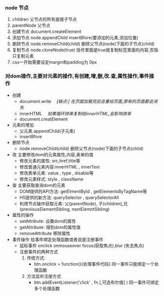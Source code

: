 ### node 节点
1. children   父节点的所有直接子节点 
2. parentNode 父节点
3. 创建节点   document.createElement 
4. 添加节点   node.appendChild  insertBfore(要添加的元素,添加位置)
5. 删除节点   node.removeChild(child)    删除父节点(node)下面的子节点(child)
6. 复制节点   node.cloneNode(true)   括号里面是true就复制标签里面的内容,否指只复制元素
7. css一开始需要设定margin和padding为 0px

### 对dom操作,主要对元素的操作,有创建,增,删,改.查,属性操作,事件操作
- 创建 
  - document.write   　*[缺点:] 在页面加载完后会重绘页面,原有的页面都会消失*
  - innerHTML       　*如果循环拼串复制给innerHTML,会影响效率*  
  - document.creatElement      
- 元素的增加   
  - 父元素.appendChild(子元素)　　　
  - insertBfore
- 删除节点
  - node.removeChild(child)    删除父节点(node)下面的子节点(child)
- 改 主要修改dom的元素属性,内容,表单的值
  - 修改元素的属性: src,href,title等
  - 修改普通元素内容:innerHTML , innerText
  - 修改表单元素: value , type , disable等
  - 修改元素样式: style , className 
- 查 主要获取查询dom的元素
  - DOM提供的API方法: getElmentById , getElementsByTagName等
  - H5提供的新方法: querySelector , querySelectorAll
  - 利用节点操作获取元素: 父(parentNode), 子(children),兄(previiousElementSibling, nextElemntSibling)
- 属性的操作
  - setAttribute: 设置dom的属性
  - getAttribute: 得到dom的属性值
  - removeAttribute 移除属性
- 事件操作  给事件绑定处理函数或者说是注册事件
  - 鼠标事件 onclick onmouseover  focus(获取焦点),blur (失去焦点)
  - 注册事件的两种方式
    1. 传统方式:
       - btn.onclick = function(){处理事件代码}    同一事件只能绑定一个处理函数
    2. 方法监听注册方式
       - btn.addEventListener('click' , fn [,可选布尔值] ) 同一事件可绑定多个处理函数
       